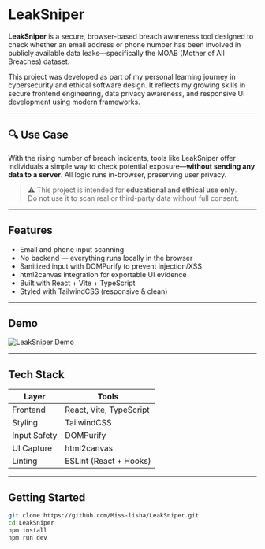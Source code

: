 # LeakSniper

**LeakSniper** is a secure, browser-based breach awareness tool designed to check whether an email address or phone number has been involved in publicly available data leaks—specifically the MOAB (Mother of All Breaches) dataset.

This project was developed as part of my personal learning journey in cybersecurity and ethical software design. It reflects my growing skills in secure frontend engineering, data privacy awareness, and responsive UI development using modern frameworks.

---

## 🔍 Use Case

With the rising number of breach incidents, tools like LeakSniper offer individuals a simple way to check potential exposure—**without sending any data to a server**. All logic runs in-browser, preserving user privacy.

> ⚠️ This project is intended for **educational and ethical use only**.  
> Do not use it to scan real or third-party data without full consent.

---

## Features

- Email and phone input scanning
- No backend — everything runs locally in the browser
- Sanitized input with DOMPurify to prevent injection/XSS
- html2canvas integration for exportable UI evidence
- Built with React + Vite + TypeScript
- Styled with TailwindCSS (responsive & clean)

---

## Demo

![LeakSniper Demo](assets/demo.gif)

---

## Tech Stack

| Layer         | Tools                            |
|---------------|----------------------------------|
| Frontend      | React, Vite, TypeScript          |
| Styling       | TailwindCSS                      |
| Input Safety  | DOMPurify                        |
| UI Capture    | html2canvas                      |
| Linting       | ESLint (React + Hooks)           |

---

## Getting Started

```bash
git clone https://github.com/Miss-lisha/LeakSniper.git
cd LeakSniper
npm install
npm run dev
